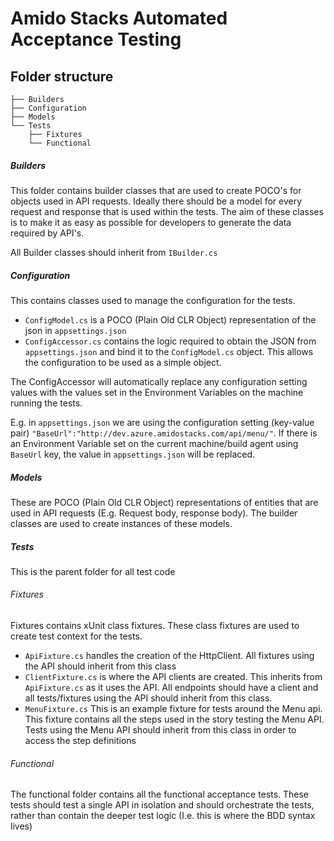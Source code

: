 ﻿# Amido Stacks Automated Acceptance Testing
## Folder structure
```
├── Builders
├── Configuration
├── Models
└── Tests
	├── Fixtures
	└── Functional
```

##### Builders  
This folder contains builder classes that are used to create POCO's for objects used in API requests. Ideally there should be a model for every
request and response that is used within the tests.
The aim of these classes is to make it as easy as possible for developers to generate the data required by API's.

All Builder classes should inherit from `IBuilder.cs`
##### Configuration
This contains classes used to manage the configuration for the tests. 

- `ConfigModel.cs` is a POCO (Plain Old CLR Object) representation of the json in `appsettings.json`
- `ConfigAccessor.cs` contains the logic required to obtain the JSON from `appsettings.json` and bind it to the `ConfigModel.cs` object. This allows the configuration to be used as a simple object.

The ConfigAccessor will automatically replace any configuration setting values with the values set in the Environment Variables on the machine running the tests. 

E.g. in `appsettings.json` we are using the configuration setting (key-value pair) `"BaseUrl":"http://dev.azure.amidostacks.com/api/menu/"`. If there is an Environment Variable set on the current machine/build agent using `BaseUrl` key, the value in `appsettings.json` will be replaced.
##### Models
These are POCO (Plain Old CLR Object) representations of entities that are used in API requests (E.g. Request body, response body). The builder classes are used to create instances of these models.
##### Tests
This is the parent folder for all test code
###### Fixtures
Fixtures contains xUnit class fixtures. These class fixtures are used to create test context for the tests.

- `ApiFixture.cs` handles the creation of the HttpClient. All fixtures using the API should inherit from this class 
- `ClientFixture.cs` is where the API clients are created. This inherits from `ApiFixture.cs` as it uses the API. All endpoints should have a client and all tests/fixtures using the API should inherit from this class.
- `MenuFixture.cs` This is an example fixture for tests around the Menu api. This fixture contains all the steps used in the story testing the Menu API. Tests using the Menu API should inherit from this class in order to access the step definitions

###### Functional
The functional folder contains all the functional acceptance tests. These tests should test a single API in isolation and should orchestrate the tests, rather than contain the deeper test logic (I.e. this is where the BDD syntax lives)
